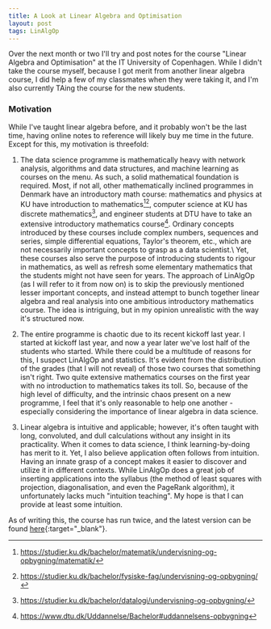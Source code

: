 ```yaml
---
title: A Look at Linear Algebra and Optimisation
layout: post
tags: LinAlgOp
---
```

Over the next month or two I'll try and post notes for the course "Linear Algebra and Optimisation" at the IT University of Copenhagen. While I didn't take the course myself, because I got merit from another linear algebra course, I did help a few of my classmates when they were taking it, and I'm also currently TAing the course for the new students.

### Motivation
While I've taught linear algebra before, and it probably won't be the last time, having online notes to reference will likely buy me time in the future. Except for this, my motivation is threefold:

1) The data science programme is mathematically heavy with network analysis, algorithms and data structures, and machine learning as courses on the menu. As such, a solid mathematical foundation is required. Most, if not all, other mathematically inclined programmes in Denmark have an introductory math course: mathematics and physics at KU have introduction to mathematics[^1][^2], computer science at KU has discrete mathematics[^3], and engineer students at DTU have to take an extensive introductory mathematics course[^4]. Ordinary concepts introduced by these courses include complex numbers, sequences and series, simple differential equations, Taylor's theorem, etc., which are not necessarily important concepts to grasp as a data scientist.\\
Yet, these courses also serve the purpose of introducing students to rigour in mathematics, as well as refresh some elementary mathematics that the students might not have seen for years. The approach of LinAlgOp (as I will refer to it from now on) is to skip the previously mentioned lesser important concepts, and instead attempt to bunch together linear algebra and real analysis into one ambitious introductory mathematics course. The idea is intriguing, but in my opinion unrealistic with the way it's structured now.

2) The entire programme is chaotic due to its recent kickoff last year. I started at kickoff last year, and now a year later we've lost half of the students who started. While there could be a multitude of reasons for this, I suspect LinAlgOp and statistics. It's evident from the distribution of the grades (that I will not reveal) of those two courses that something isn't right. Two quite extensive mathematics courses on the first year with no introduction to mathematics takes its toll. So, because of the high level of difficulty, and the intrinsic chaos present on a new programme, I feel that it's only reasonable to help one another - especially considering the importance of linear algebra in data science.

3) Linear algebra is intuitive and applicable; however, it's often taught with long, convoluted, and dull calculations without any insight in its practicality. When it comes to data science, I think learning-by-doing has merit to it. Yet, I also believe application often follows from intuition. Having an innate grasp of a concept makes it easier to discover and utilize it in different contexts. While LinAlgOp does a great job of inserting applications into the syllabus (the method of least squares with projection, diagonalisation, and even the PageRank algorithm), it unfortunately lacks much "intuition teaching". My hope is that I can provide at least some intuition.

As of writing this, the course has run twice, and the latest version can be found [here](https://mit.itu.dk/ucs/cb_www/course.sml?course_id=2013608&mode=search&lang=da&print_friendly_p=t&goto=1540218458.000){:target="_blank"}. 


[^1]: https://studier.ku.dk/bachelor/matematik/undervisning-og-opbygning/matematik/
[^2]: https://studier.ku.dk/bachelor/fysiske-fag/undervisning-og-opbygning/
[^3]: https://studier.ku.dk/bachelor/datalogi/undervisning-og-opbygning/
[^4]: https://www.dtu.dk/Uddannelse/Bachelor#uddannelsens-opbygning
